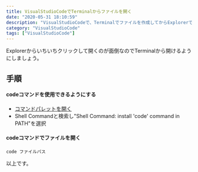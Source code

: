 ```yaml
---
title: VisualStudioCodeでTerminalからファイルを開く
date: "2020-05-31 18:10:59"
description: "VisualStudioCodeで、Terminalでファイルを作成してからExplorerでファイルを開くのが手間なときにコマンドで開く方法。"
category: "VisualStudioCode"
tags: ["VisualStudioCode"]
---
```


Explorerからいちいちクリックして開くのが面倒なのでTerminalから開けるようにしましょう。

## 手順

#### codeコマンドを使用できるようにする

- [コマンドパレットを開く]()
- Shell Commandと検索し"Shell Command: install 'code' command in PATH"を選択

#### codeコマンドでファイルを開く

```terminal
code ファイルパス
```

以上です。